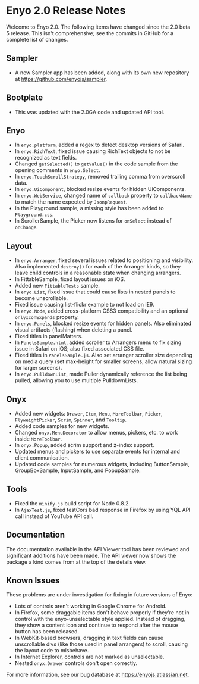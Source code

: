 # Enyo 2.0 Release Notes

Welcome to Enyo 2.0.  The following items have changed since the 2.0 beta 5 release.  This isn't comprehensive; see the commits in GitHub for a complete list of changes.

## Sampler

* A new Sampler app has been added, along with its own new repository at https://github.com/enyojs/sampler.

## Bootplate

* This was updated with the 2.0GA code and updated API tool.

## Enyo

* In `enyo.platform`, added a regex to detect desktop versions of Safari.
* In `enyo.RichText`, fixed issue causing RichText objects to not be recognized as text fields.
* Changed `getSelected()` to `getValue()` in the code sample from the opening comments in `enyo.Select`.
* In `enyo.TouchScrollStrategy`, removed trailing comma from overscroll data.
* In `enyo.UiComponent`, blocked resize events for hidden UiComponents.
* In `enyo.WebService`, changed name of `callback` property to `callbackName` to match the name expected by `JsonpRequest`.
* In the Playground sample, a missing style has been added to `Playground.css`.
* In ScrollerSample, the Picker now listens for `onSelect` instead of `onChange`.

## Layout

* In `enyo.Arranger`, fixed several issues related to positioning and visibility.  Also 
  implemented `destroy()` for each of the Arranger kinds, so they leave child controls in a 
  reasonable state when changing arrangers.
* In FittableSample, fixed layout issues on iOS.
* Added new `FittableTests` sample.
* In `enyo.List`, fixed issue that could cause lists in nested panels to become unscrollable.
* Fixed issue causing list-flickr example to not load on IE9.
* In `enyo.Node`, added cross-platform CSS3 compatibility and an optional `onlyIconExpands` property.
* In `enyo.Panels`, blocked resize events for hidden panels.  Also eliminated visual artifacts
  (flashing) when deleting a panel.
* Fixed titles in panelMatters.
* In `PanelsSample.html`, added scroller to Arrangers menu to fix sizing issue in Safari on iOS; also 
  fixed associated CSS file.
* Fixed titles in `PanelsSample.js`.  Also set arranger scroller size depending on media 
  query (set max-height for smaller screens, allow natural sizing for larger screens). 
* In `enyo.PulldownList`, made Puller dynamically reference the list being pulled, allowing you to 
  use multiple PulldownLists.

## Onyx
* Added new widgets: `Drawer`, `Item`, `Menu`, `MoreToolbar`,  `Picker`, `FlyweightPicker`, 
  `Scrim`, `Spinner`,  and `Tooltip`.
* Added code samples for new widgets.
* Changed `onyx.MenuDecorator` to allow menus, pickers, etc. to work inside `MoreToolbar`.
* In `onyx.Popup`, added scrim support and z-index support.
* Updated menus and pickers to use separate events for internal and client communication.
* Updated code samples for numerous widgets, including ButtonSample, GroupBoxSample, InputSample, and PopupSample.

## Tools

* Fixed the `minify.js` build script for Node 0.8.2.
* In `AjaxTest.js`, fixed testCors bad response in Firefox by using YQL API call instead of YouTube API call.

## Documentation

The documentation available in the API Viewer tool has been reviewed and significant additions have been made.
The API viewer now shows the package a kind comes from at the top of the details view.

## Known Issues

These problems are under investigation for fixing in future versions of Enyo:

* Lots of controls aren't working in Google Chrome for Android.
* In Firefox, some draggable items don't behave properly if they're not in control with the enyo-unselectable
  style applied.  Instead of dragging, they show a content icon and continue to respond after the mouse 
  button has been released.
* In WebKit-based browsers, dragging in text fields can cause unscrollable divs (like those 
  used in panel arrangers) to scroll, causing the layout code to misbehave.
* In Internet Explorer, controls are not marked as unselectable.
* Nested `onyx.Drawer` controls don't open correctly.

For more information, see our bug database at https://enyojs.atlassian.net.